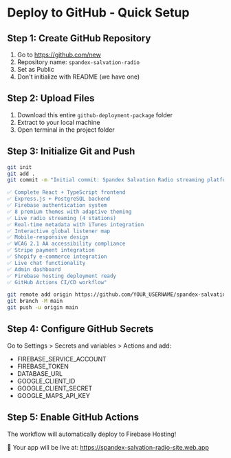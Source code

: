 # Deploy to GitHub - Quick Setup

## Step 1: Create GitHub Repository
1. Go to https://github.com/new
2. Repository name: `spandex-salvation-radio`
3. Set as Public
4. Don't initialize with README (we have one)

## Step 2: Upload Files
1. Download this entire `github-deployment-package` folder
2. Extract to your local machine
3. Open terminal in the project folder

## Step 3: Initialize Git and Push
```bash
git init
git add .
git commit -m "Initial commit: Spandex Salvation Radio streaming platform

✅ Complete React + TypeScript frontend
✅ Express.js + PostgreSQL backend  
✅ Firebase authentication system
✅ 8 premium themes with adaptive theming
✅ Live radio streaming (4 stations)
✅ Real-time metadata with iTunes integration
✅ Interactive global listener map
✅ Mobile-responsive design
✅ WCAG 2.1 AA accessibility compliance
✅ Stripe payment integration
✅ Shopify e-commerce integration
✅ Live chat functionality
✅ Admin dashboard
✅ Firebase hosting deployment ready
✅ GitHub Actions CI/CD workflow"

git remote add origin https://github.com/YOUR_USERNAME/spandex-salvation-radio.git
git branch -M main
git push -u origin main
```

## Step 4: Configure GitHub Secrets
Go to Settings > Secrets and variables > Actions and add:
- FIREBASE_SERVICE_ACCOUNT
- FIREBASE_TOKEN
- DATABASE_URL
- GOOGLE_CLIENT_ID
- GOOGLE_CLIENT_SECRET
- GOOGLE_MAPS_API_KEY

## Step 5: Enable GitHub Actions
The workflow will automatically deploy to Firebase Hosting!

🎉 Your app will be live at: https://spandex-salvation-radio-site.web.app
